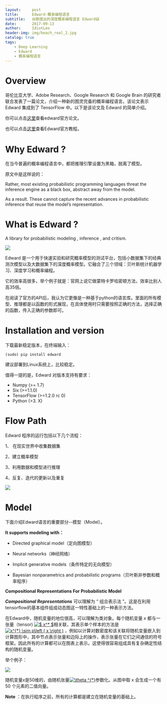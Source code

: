 ```yaml
---
layout:     post
title:      Edward-概率编程语言
subtitle:   谷歌提出的深度概率编程语言 Edward😅
date:       2017-09-13
author:     IdiotLeo
header-img: img/beach_real_2.jpg
catalog: true
tags:
    - Deep Learning
    - Edward
    - 概率编程语言
---
```


# Overview

哥伦比亚大学、Adobe Research、Google Research 和 Google Brain 的研究者联合发表了一篇论文，介绍一种新的图灵完备的概率编程语言。该论文表示 Edward 集成到了 TensorFlow 中。以下是该论文及 Edward 的简单介绍。

你可以点击[这里](https://arxiv.org/pdf/1701.03757v1.pdf)查看edward官方论文。

也可以点击[这里](http://edwardlib.org/)查看Edward官方教程。

# Why Edward ?

在当今普遍的概率编程语言中，都把推理引擎设置为黑箱，脱离了模型。

原文中是这样说的：

Rather, most existing probabilistic programming languages threat the inference engine as a black box, abstract away from the model.

As a result. These cannot capture the recent advances in probabilistic inference that reuse the model’s representation.

# What is Edward ?

A library for probabilistic modeling , inference , and critism.

![](http://ow7qvf5zp.bkt.clouddn.com/1.jpg)

Edward 是一个用于快速实验和研究概率模型的测试平台，包括小数据集下的经典测次模型以及大数据集下的深度概率模型。它融合了三个领域：贝叶斯统计机器学习、深度学习和概率编程。

它的效率高很多，举个例子就是：官网上说它做蒙特卡罗哈密顿方法，效率比别人高35倍。

在阅读了官方的API后，我认为它更像是一种基于python的语言库。里面的所有模型、推理都是以函数的形式展现，在具体使用时只需要按照正确的方法，选择正确的函数，传入正确的参数即可。

# Installation and version

下载最新稳定版本，在终端输入：

`(sudo) pip install edward`

建议部署到Linux系统上，比较稳定。

值得一提的是，Edward 对版本支持有要求：

- Numpy (>= 1.7)
- Six (>=1.1.0)
- TensorFlow (>=1.2.0 rc 0)
- Python (>3.  X)

# Flow Path

Edward 程序的运行包括以下几个流程：

1、 在现实世界中收集数据集

2、建立概率模型

3、利用数据和模型进行推理

4、反复、迭代的更新以及重复

![](http://ow7qvf5zp.bkt.clouddn.com/2.jpg)

# Model

下面介绍Edward语言的重要部分--模型（Model）。

**It supports modeling with：**

- Directed graphical model（定向图模型）

- Neural networks（神经网络）

- Implicit generative models（条件特定的无向模型）

- Bayesian nonparametrics and probabilistic programs（贝叶斯非参数和概率程序）

**Compositional Representations For Probabilistic Model**

***Compositional Representations*** 可以理解为 “ 组合表示法 ”。这是在利用tensorflow的基本组件组成动态图这一特性基础上的一种表示方法。

在Edward中，随机变量的地位很高，可以理解为类对象。每个随机变量 *x* 都与一张量（tensor) <a href="https://www.codecogs.com/eqnedit.php?latex=$&space;x^*&space;$" target="_blank"><img src="https://latex.codecogs.com/gif.latex?$&space;x^*&space;$" title="$ x^* $" /></a>相关联，其表示单个样本的方法是 <a href="https://www.codecogs.com/eqnedit.php?latex=x^{*}&space;\sim&space;p\left&space;(&space;x&space;\right&space;)" target="_blank"><img src="https://latex.codecogs.com/gif.latex?x^{*}&space;\sim&space;p\left&space;(&space;x&space;\right&space;)" title="x^{*} \sim p\left ( x \right )" /></a> ，例如以计算对数密度和该关联将随机变量嵌入到计算图形中，其中节点表示张量和边际上的操作，表示张量在它们之间通信的符号框架。因此所有的计算都可以在图表上表示。这使得很容易组成具有复杂确定性结构的随机变量。

举个例子：

![](http://ow7qvf5zp.bkt.clouddn.com/3.jpg)

随机变量*x*是50维的，由随机张量<a href="https://www.codecogs.com/eqnedit.php?latex=\theta&space;^{*}" target="_blank"><img src="https://latex.codecogs.com/gif.latex?\theta&space;^{*}" title="\theta ^{*}" /></a>参数化。从图中取 x 会生成一个有 50 个元素的二值向量。

**Note** ：在执行程序之前，所有的计算都是建立在随机变量的基础上。
